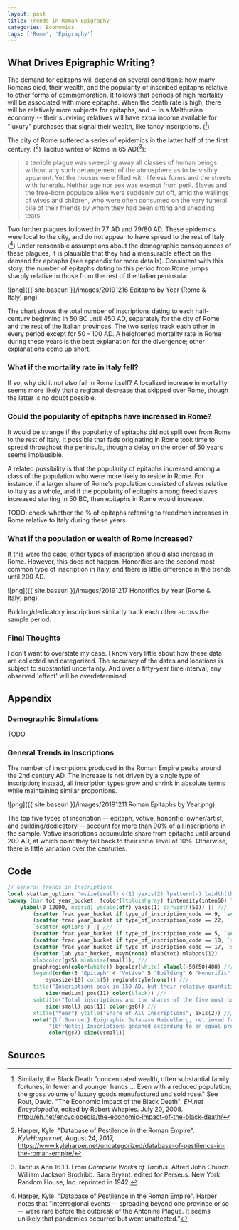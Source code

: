 ```yaml
---
layout: post
title: Trends in Roman Epigraphy
categories: Economics
tags: ['Rome', 'Epigraphy']
---
```


## What Drives Epigraphic Writing?

The demand for epitaphs will depend on several
conditions: how many Romans died, their wealth, and the
popularity of inscribed epitaphs relative to other forms of
commemoration. It follows that periods of high
mortality will be associated with more epitaphs. When the death rate
is high, there will be relatively more subjects for epitaphs, and -- in a Malthusian
economy -- their surviving relatives will have extra income available
for "luxury" purchases that signal their wealth, like fancy
inscriptions. ([^1])

The city of Rome suffered a series of epidemics in the latter half of
the first century. ([^2]) Tacitus writes of Rome in 65 AD([^3]): 

> a terrible plague was sweeping away all classes of human beings
> without any such derangement of the atmosphere as to be visibly
> apparent. Yet the houses were filled with lifeless forms and the
> streets with funerals. Neither age nor sex was exempt from
> peril. Slaves and the free-born populace alike were suddenly cut
> off, amid the wailings of wives and children, who were often
> consumed on the very funeral pile of their friends by whom they had
> been sitting and shedding tears.

Two further plagues followed in 77 AD and 79/80 AD. These epidemics were local to the city, and
do not appear to have spread to the rest of Italy. ([^4]) Under
reasonable assumptions about the demographic consequences of these
plagues, it is plausible that they had a measurable effect on the
demand for epitaphs (see appendix for more details). Consistent
with this story, the number of epitaphs dating to this period from Rome
jumps sharply relative to those from the rest of the Italian
peninsula:

![png]({{ site.baseurl }}/images/20191216 Epitaphs by Year (Rome & Italy).png)

The chart shows the total number of inscriptions dating to each half-century
beginning in 50 BC until 450 AD, separately for the city of Rome and the rest of
the Italian provinces. The two series track each other
in every period except for 50 - 100 AD. A heightened mortality rate in
Rome during these years is the best explanation for the
divergence; other explanations come up short.

### What if the mortality rate in Italy fell?
If so, why did it not also fall in Rome itself? A localized increase
in mortality seems more likely that a regional decrease that skipped
over Rome, though the latter is no doubt possible.

### Could the popularity of epitaphs have increased in Rome?
It would be strange if the popularity of epitaphs did not spill
over from Rome to the rest of Italy. It possible that fads originating
in Rome took time to spread throughout the peninsula, though a delay
on the order of 50 years seems implausible. 

A related possibility is that the popularity of epitaphs increased among
a class of the population who were more likely to reside in Rome. For
instance, if a larger share of Rome's population consisted of slaves
relative to Italy as a whole, and if the popularity of epitaphs among
freed slaves increased starting in
50 BC, then epitaphs in Rome would increase.

TODO: check whether the % of epitaphs referring to freedmen increases
in Rome relative to Italy during these years.

### What if the population or wealth of Rome increased?
If this were the case, other types of inscription should also increase
in Rome. However, this does not happen. Honorifics are the second most
common type of inscription in Italy, and there is little difference in
the trends until 200 AD.

![png]({{ site.baseurl }}/images/20191217 Honorifics by Year (Rome & Italy).png)

Building/dedicatory inscriptions similarly track each other across the
sample period.

### Final Thoughts
I don't want to overstate my case. I know very little about how
these data are collected and categorized. The accuracy of the dates
and locations is subject to substantial uncertainty. And over a
fifty-year time interval, any observed 'effect' will be
overdetermined.

## Appendix

### Demographic Simulations
TODO

### General Trends in Inscriptions

The number of inscriptions produced in the Roman Empire peaks around the 2nd century AD. The increase is not driven by a single type of inscription; instead, all inscription types grow and shrink in absolute terms while maintaining similar proportions.

![png]({{ site.baseurl }}/images/20191211 Roman Epitaphs by Year.png)

The top five types of inscription -- epitaph, votive, honorific,
owner/artist, and building/dedicatory -- account for more than 90% of
all inscriptions in the sample. Votive inscriptions accumulate share
from epitaphs until around 200 AD, at which point they fall back to
their initial level of 10%. Otherwise, there is little variation over
the centuries. 


## Code

```stata
// General Trends in Inscriptions
local scatter_options "msize(small) c(1) yaxis(2) lpattern(-) lwidth(thin)" 
twoway (bar tot year_bucket, fcolor(ltbluishgray) fintensity(inten60) lcolor(black) ytitle("") ///
	ylabel(0 12000, nogrid) yscale(off) yaxis(1) barwidth(50)) || ///
		(scatter frac year_bucket if type_of_inscription_code == 9, `scatter_options') || ///
		(scatter frac year_bucket if type_of_inscription_code == 22,
		`scatter_options') || ///				  
		(scatter frac year_bucket if type_of_inscription_code == 5, `scatter_options') || ///		 
		(scatter frac year_bucket if type_of_inscription_code == 10, `scatter_options') || ///
		(scatter frac year_bucket if type_of_inscription_code == 17, `scatter_options') || ///
		(scatter lab year_bucket, msym(none) mlab(tot) mlabpos(12)
		mlabcolor(gs5) mlabsize(small)), ///		 
		graphregion(color(white)) bgcolor(white) xlabel(-50(50)400) ///
		legend(order(3 "Epitaph" 4 "Votive" 5 "Building" 6 "Honorific" 7 "Owner/Artist") ///
			symxsize(10) cols(5) region(style(none))) ///
		title("Inscriptions peak in 150 AD, but their relative quantities are roughly constant", ///
			size(medium) pos(11) color(black)) ///
		subtitle("Total inscriptions and the shares of the five most common types, by year", ///
			size(small) pos(11) color(gs8)) ///
		xtitle("Year") ytitle("Share of All Inscriptions", axis(2)) ///
		note("{bf:Source:} Epigraphic Database Heidelberg, retrieved from https://edh-www.adw.uni-heidelberg.de/home on 7/17/2019." ///
			 "{bf:Note:} Inscriptions graphed according to an equal probability of dating to any year within their date range.", ///
			 color(gs7) size(vsmall))
```

## Sources
[^1]: Similarly, the Black Death "concentrated wealth, often
substantial family fortunes, in fewer and younger hands.... Even with
a reduced population, the gross volume of luxury goods manufactured
and sold rose." See Rout, David. "The Economic Impact of the Black
Death". *EH.net Encyclopedia*, edited by Robert Whaples. July
20, 2008. http://eh.net/encyclopedia/the-economic-impact-of-the-black-death/
[^2]: Harper, Kyle. "Database of Pestilence in the Roman
Empire". *KyleHarper.net*, August 24, 2017, https://www.kyleharper.net/uncategorized/database-of-pestilence-in-the-roman-empire/
[^3]: Tacitus Ann 16.13. From *Complete Works of Tacitus*. Alfred John Church. William Jackson
Brodribb. Sara Bryant. edited for Perseus. New York: Random House,
Inc. reprinted in 1942.
[^4]: Harper, Kyle. "Database of Pestilence in the Roman
Empire". Harper notes that "interregional events -- spreading beyond one province or so -- were rare before the outbreak of the Antonine Plague. It seems unlikely that pandemics occurred but went unattested."
